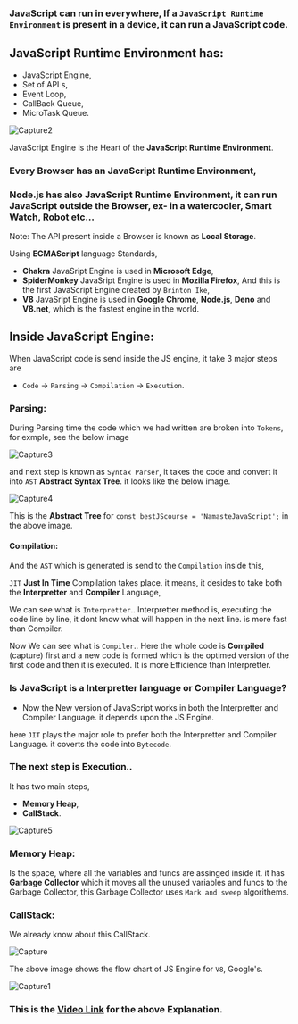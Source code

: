 ### JavaScript can run in everywhere, If a `JavaScript Runtime Environment` is present in a device, it can run a JavaScript code.

## JavaScript Runtime Environment has:
- JavaScript Engine,
- Set of API s,
- Event Loop,
- CallBack Queue,
- MicroTask Queue.

![Capture2](https://user-images.githubusercontent.com/83916278/192956823-7ef4f1a1-b9ae-4e32-be04-349a024c7390.JPG)

JavaScript Engine is the Heart of the **JavaScript Runtime Environment**.

### Every Browser has an **JavaScript Runtime Environment**,
### Node.js has also **JavaScript Runtime Environment**, it can run JavaScript outside the Browser, ex- in a watercooler, Smart Watch, Robot etc...

Note: The API present inside a Browser is known as **Local Storage**.

Using **ECMAScript** language Standards, 
- **Chakra** JavaSript Engine is used in **Microsoft Edge**,
- **SpiderMonkey** JavaSript Engine is used in **Mozilla Firefox**, And this is the first JavaScript Engine created by `Brinton Ike`,
- **V8** JavaSript Engine is used in **Google Chrome**, **Node.js**, **Deno** and **V8.net**, which is the fastest engine in the world.

## Inside JavaScript Engine:
When JavaScript code is send inside the JS engine, it take 3 major steps are
- `Code` -> `Parsing` -> `Compilation` -> `Execution`.

### Parsing:
During Parsing time the code which we had written are broken into `Tokens`, for exmple, see the below image

![Capture3](https://user-images.githubusercontent.com/83916278/192956923-1c9ebaee-a3e7-46a0-b6c9-91058f61c927.JPG)

and next step is known as `Syntax Parser`, it takes the code and convert it into `AST` **Abstract Syntax Tree**. it looks like the below image.

![Capture4](https://user-images.githubusercontent.com/83916278/192956963-00bb974b-4bc9-4ce0-af7a-943abf09b5c5.JPG)

This is the **Abstract Tree** for `const bestJScourse = 'NamasteJavaScript';` in the above image.

#### Compilation:
And the `AST` which is generated is send to the `Compilation` inside this,

`JIT` **Just In Time** Compilation takes place. it means, it desides to take both the **Interpretter** and **Compiler** Language, 

We can see what is `Interpretter`..
Interpretter method is, executing the code line by line, it dont know what will happen in the next line. is more fast than Compiler.

Now We can see what is `Compiler`..
Here the whole code is **Compiled** (capture) first and a new code is formed which is the optimed version of the first code and then it is executed. It is more Efficience than Interpretter. 

### Is JavaScript is a Interpretter language or Compiler Language?
 - Now the New version of JavaScript works in both the Interpretter and Compiler Language. it depends upon the JS Engine.

here `JIT` plays the major role to prefer both the Interpretter and Compiler Language. it coverts the code into `Bytecode`.

### The next step is Execution..

It has two main steps,
- **Memory Heap**,
- **CallStack**.

![Capture5](https://user-images.githubusercontent.com/83916278/192956996-64b57084-3272-4445-b279-b1203aef5ad1.JPG)

### Memory Heap:
 Is the space, where all the variables and funcs are assinged inside it. it has **Garbage Collector** which it moves all the unused variables and funcs to the Garbage Collector,  this Garbage Collector uses `Mark and sweep` algorithems.

### CallStack:
 We already know about this CallStack.
 
 ![Capture](https://user-images.githubusercontent.com/83916278/192957364-3ba364d0-2fde-4ed4-ae71-a05568762b01.JPG)

 The above image shows the flow chart of JS Engine for `V8`, Google's.
 
 ![Capture1](https://user-images.githubusercontent.com/83916278/192957509-faa7f804-5e3c-4eed-bf89-b1b16f7dd2d1.JPG)


### This is the [Video Link](https://www.youtube.com/watch?v=2WJL19wDH68&list=PLlasXeu85E9cQ32gLCvAvr9vNaUccPVNP&index=19) for the above Explanation.

